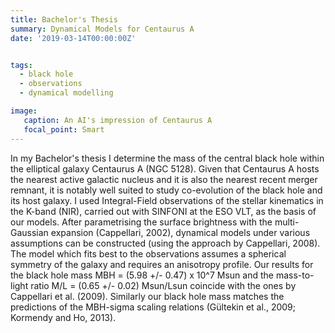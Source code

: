 ```yaml
---
title: Bachelor's Thesis
summary: Dynamical Models for Centaurus A
date: '2019-03-14T00:00:00Z'


tags:
  - black hole
  - observations
  - dynamical modelling

image:
   caption: An AI's impression of Centaurus A 
   focal_point: Smart
---
```


In my Bachelor's thesis I determine the mass of the central black hole within the
elliptical galaxy Centaurus A (NGC 5128). Given that Centaurus A hosts the nearest
active galactic nucleus and it is also the nearest recent merger remnant, it is notably
well suited to study co-evolution of the black hole and its host galaxy. 
I used Integral-Field observations of the stellar kinematics in the K-band (NIR), carried out with SINFONI at
the ESO VLT, as the basis of our models. After parametrising the surface brightness with the multi-Gaussian expansion (Cappellari, 2002), dynamical models under various assumptions can be constructed (using the approach by Cappellari, 2008). 
The model which fits best to the observations assumes a spherical symmetry of the galaxy and
requires an anisotropy profile. 
Our results for the black hole mass MBH = (5.98 +/- 0.47) x 10^7 Msun and the mass-to-light ratio M/L = (0.65 +/- 0.02) Msun/Lsun coincide with the ones by Cappellari et al. (2009).
Similarly our black hole mass matches the predictions of the MBH-sigma scaling relations (Gültekin et al., 2009; Kormendy and Ho, 2013).